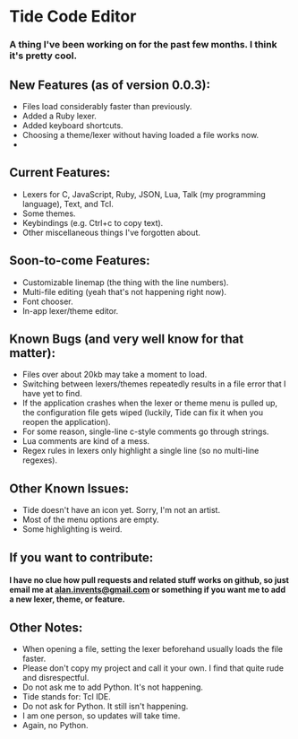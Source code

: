 # Tide Code Editor
### A thing I've been working on for the past few months. I think it's pretty cool.

## New Features (as of version 0.0.3):
- Files load considerably faster than previously.
- Added a Ruby lexer.
- Added keyboard shortcuts.
- Choosing a theme/lexer without having loaded a file works now.
- 

## Current Features:
- Lexers for C, JavaScript, Ruby, JSON, Lua, Talk (my programming language), Text, and Tcl.
- Some themes.
- Keybindings (e.g. Ctrl+c to copy text).
- Other miscellaneous things I've forgotten about.

## Soon-to-come Features:
- Customizable linemap (the thing with the line numbers).
- Multi-file editing (yeah that's not happening right now).
- Font chooser.
- In-app lexer/theme editor.

## Known Bugs (and very well know for that matter):
- Files over about 20kb may take a moment to load.
- Switching between lexers/themes repeatedly results in a file error that I have yet to find.
- If the application crashes when the lexer or theme menu is pulled up, the configuration file gets wiped (luckily, Tide can fix it when you reopen the application).
- For some reason, single-line c-style comments go through strings.
- Lua comments are kind of a mess.
- Regex rules in lexers only highlight a single line (so no multi-line regexes).

## Other Known Issues:
- Tide doesn't have an icon yet. Sorry, I'm not an artist.
- Most of the menu options are empty.
- Some highlighting is weird.

## If you want to contribute:
#### I have no clue how pull requests and related stuff works on github, so just email me at alan.invents@gmail.com or something if you want me to add a new lexer, theme, or feature.

## Other Notes:
- When opening a file, setting the lexer beforehand usually loads the file faster.
- Please don't copy my project and call it your own. I find that quite rude and disrespectful.
- Do not ask me to add Python. It's not happening.
- Tide stands for: Tcl IDE.
- Do not ask for Python. It still isn't happening.
- I am one person, so updates will take time.
- Again, no Python.

